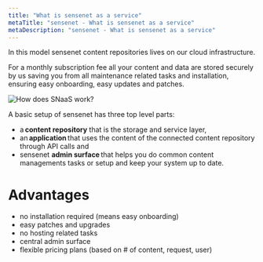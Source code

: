 ```yaml
---
title: "What is sensenet as a service"
metaTitle: "sensenet - What is sensenet as a service"
metaDescription: "sensenet - What is sensenet as a service"
---
```


In this model sensenet content repositories lives on our cloud infrastructure.

For a monthly subscription fee all your content and data are stored securely by us saving you from all maintenance related tasks and installation, ensuring easy onboarding, easy updates and patches.

![How does SNaaS work?](https://www.sensenet.com/try-it/images/Web%201920%20%E2%80%93%201.png)

A basic setup of sensenet has three top level parts:
- a **content repository** that is the storage and service layer,
- an **application** that uses the content of the connected content repository through API calls and 
- sensenet **admin surface** that helps you do common content managements tasks or setup and keep your system up to date.

# Advantages

- no installation required (means easy onboarding)
- easy patches and upgrades
- no hosting related tasks
- central admin surface
- flexible pricing plans (based on # of content, request, user)
